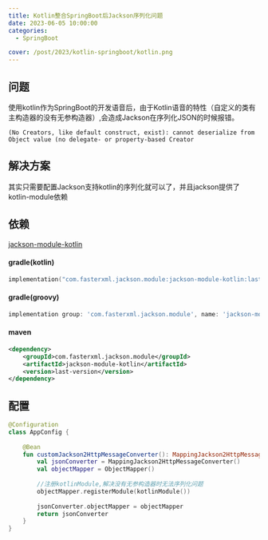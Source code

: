```yaml
---
title: Kotlin整合SpringBoot后Jackson序列化问题
date: 2023-06-05 10:00:00
categories:
  - SpringBoot

cover: /post/2023/kotlin-springboot/kotlin.png
---
```


## 问题

使用kotlin作为SpringBoot的开发语音后，由于Kotlin语音的特性（自定义的类有主构造器的没有无参构造器）,会造成Jackson在序列化JSON的时候报错。
```
(No Creators, like default construct, exist): cannot deserialize from Object value (no delegate- or property-based Creator
```

## 解决方案
其实只需要配置Jackson支持kotlin的序列化就可以了，并且jackson提供了kotlin-module依赖
## 依赖
[jackson-module-kotlin](https://mvnrepository.com/artifact/com.fasterxml.jackson.module/jackson-module-kotlin)
#### gradle(kotlin)
```kotlin
implementation("com.fasterxml.jackson.module:jackson-module-kotlin:last-version")
```
#### gradle(groovy)
```groovy
implementation group: 'com.fasterxml.jackson.module', name: 'jackson-module-kotlin', version: 'last-version'
```

#### maven
```xml
<dependency>
    <groupId>com.fasterxml.jackson.module</groupId>
    <artifactId>jackson-module-kotlin</artifactId>
    <version>last-version</version>
</dependency>
```

## 配置
```kotlin
@Configuration
class AppConfig {
    
    @Bean
    fun customJackson2HttpMessageConverter(): MappingJackson2HttpMessageConverter {
        val jsonConverter = MappingJackson2HttpMessageConverter()
        val objectMapper = ObjectMapper()
      
        //注册kotlinModule,解决没有无参构造器时无法序列化问题
        objectMapper.registerModule(kotlinModule())
      
        jsonConverter.objectMapper = objectMapper
        return jsonConverter
    }
}
```





